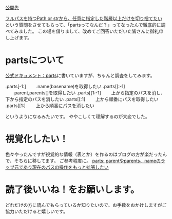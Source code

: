 [公開先](https://qiita.com/nomurasan/items/d360b531039cac1a9842)

<a href="https://teratail.com/questions/141682">フルパスを持つPath or strから、任意に指定した階層以上だけを切り捨てたい</a>
という質問をさせてもらって、「partsってなんだ？」ってなったんで徹底的に調べてみました。
この場を借りまして、改めてご回答いただいた皆さんに御礼申し上げます。

# partsについて
<a href="https://docs.python.jp/3/library/pathlib.html#accessing-individual-parts">公式ドキュメント：parts</a>に書いていますが、ちゃんと調査をしてみます。

.parts[-1:]
　　.name(basename)を取得したい
.parts[[:-1]
　　parent,parents[]を取得したい
.parts[[1:-1]
　　上から指定のパスを消し、下から指定のパスを消したい
.parts[[:1]
　　上から順番にパスを取得したい
.parts[[1:]
　　上から順番にパスを消したい

というようになるみたいです。
ややこしくて理解するのが大変でした。

# 視覚化したい！
色々やったんですが視覚的な情報（表とか）を作るのはブログの方が楽だったんで、そちらに移してます。
ご参考程度に。
<a href="https://nomuraya.work/develop/037">parts: parentやparents、nameのラップ元であり現在のパスの操作をもっと拡張したい</a>

# 読了後いいね！をお願いします。
どれだけの方に読んでもらっているか知りたいので、お手数をおかけしますがご協力いただけると嬉しいです。

